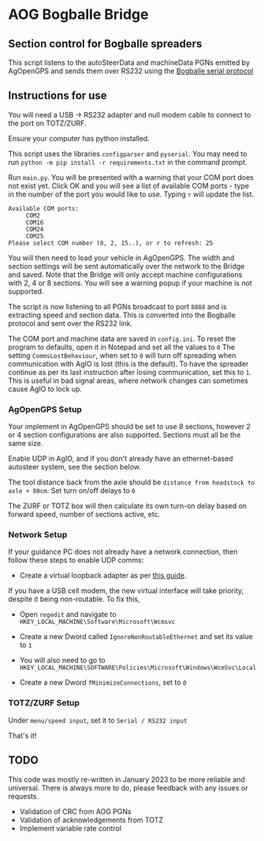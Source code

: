 # AOG Bogballe Bridge
## Section control for Bogballe spreaders

This script listens to the autoSteerData and machineData PGNs emitted by AgOpenGPS and sends them over RS232 using the [Bogballe serial protocol](https://dam.bogballe.com/dmm3bwsv3/AssetStream.aspx?mediaformatid=10061&destinationid=10016&assetid=3488)


## Instructions for use

You will need a USB -> RS232 adapter and null modem cable to connect to the port on TOTZ/ZURF.

Ensure your computer has python installed.

This script uses the libraries `configparser` and `pyserial`. You may need to run `python -m pip install -r requirements.txt` in the command prompt.

Run `main.py`. You will be presented with a warning that your COM port does not exist yet.
Click OK and you will see a list of available COM ports - type in the number of the port you would like to use.
Typing `r` will update the list.

```
Available COM ports:
     COM2
     COM16
     COM24
     COM25
Please select COM number (0, 2, 15..), or r to refresh: 25
```
You will then need to load your vehicle in AgOpenGPS. The width and section settings will be sent automatically over the network to the Bridge and saved.
Note that the Bridge will only accept machine configurations with 2, 4 or 8 sections. You will see a warning popup if your machine is not supported.

The script is now listening to all PGNs broadcast to port `8888` and is extracting speed and section data. This is converted into the Bogballe protocol and sent over the RS232 link.

The COM port and machine data are saved in `config.ini`. To reset the program to defaults, open it in Notepad and set all the values to `0`
The setting `CommsLostBehaviour`, when set to `0` will turn off spreading when communication with AgIO is lost (this is the default).
To have the spreader continue as per its last instruction after losing communication, set this to `1`. This is useful in bad signal areas, where network changes can sometimes cause AgIO to lock up.

### AgOpenGPS Setup

Your implement in AgOpenGPS should be set to use 8 sections, however 2 or 4 section configurations are also supported. Sections must all be the same size.

Enable UDP in AgIO, and if you don't already have an ethernet-based autosteer system, see the section below.

The tool distance back from the axle should be `distance from headstock to axle + 80cm`. Set turn on/off delays to `0`

The ZURF or TOTZ box will then calculate its own turn-on delay based on forward speed, number of sections active, etc.


### Network Setup

If your guidance PC does not already have a network connection, then follow these steps to enable UDP comms:

- Create a virtual loopback adapter as per [this guide](https://consumer.huawei.com/en/support/content/en-us00693656/).

If you have a USB cell modem, the new virtual interface will take priority, despite it being non-routable. To fix this,

- Open `regedit` and navigate to `HKEY_LOCAL_MACHINE\Software\Microsoft\Wcmsvc`

- Create a new Dword called `IgnoreNonRoutableEthernet` and set its value to `1`

- You will also need to go to `HKEY_LOCAL_MACHINE\SOFTWARE\Policies\Microsoft\Windows\WcmSvc\Local`

- Create a new Dword `fMinimizeConnections`, set to `0`




### TOTZ/ZURF Setup

Under `menu/speed input`, set it to  `Serial / RS232 input`

That's it!


## TODO
This code was mostly re-written in January 2023 to be more reliable and universal.
There is always more to do, please feedback with any issues or requests.

- Validation of CRC from AOG PGNs
- Validation of acknowledgements from TOTZ
- Implement variable rate control
